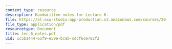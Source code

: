 ```yaml
---
content_type: resource
description: Handwritten notes for Lecture 6.
file: https://ol-ocw-studio-app-production.s3.amazonaws.com/courses/20-410j-molecular-cellular-and-tissue-biomechanics-be-410j-spring-2003/1c5b144465f9e59ebcabcdcf6ce782f2_lec_6_notes.pdf
file_type: application/pdf
resourcetype: Document
title: lec_6_notes.pdf
uid: 1c5b1444-65f9-e59e-bcab-cdcf6ce782f2
---
```

